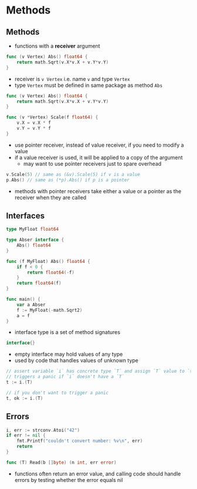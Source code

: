 # Methods

## Methods

- functions with a **receiver** argument

```go
func (v Vertex) Abs() float64 {
    return math.Sqrt(v.X*v.X + v.Y*v.Y)
}
```

- receiver is `v Vertex` i.e. name `v` and type `Vertex`
- type `Vertex` must be defined in same package as method `Abs`

```go
func (v Vertex) Abs() float64 {
    return math.Sqrt(v.X*v.X + v.Y*v.Y)
}

func (v *Vertex) Scale(f float64) {
    v.X = v.X * f
    v.Y = v.Y * f
}
```

- use pointer receiver, instead of value receiver, if you need to modify a value
- if a value receiver is used, it will be applied to a copy of the argument
    - may want to use pointer receivers just to spare overhead

```go
v.Scale(5) // same as (&v).Scale(5) if v is a value
p.Abs() // same as (*p).Abs() if p is a pointer
```
- methods with pointer receivers take either a value or a pointer as the receiver when they are called

## Interfaces

```go
type MyFloat float64

type Abser interface {
    Abs() float64
}

func (f MyFloat) Abs() float64 {
    if f < 0 {
        return float64(-f)
    }
    return float64(f)
}

func main() {
    var a Abser
    f := MyFloat(-math.Sqrt2)
    a = f
}
```

- interface type is a set of method signatures

```go
interface{}
```

- empty interface may hold values of any type
- used by code that handles values of unknown type

```go
// assert variable `i` has concrete type `T` and assign `T` value to `t`
// triggers a panic if `i` doesn't have a `T`
t := i.(T)

// if you don't want to trigger a panic
t, ok := i.(T)
```

## Errors

```go
i, err := strconv.Atoi("42")
if err != nil {
    fmt.Printf("couldn't convert number: %v\n", err)
    return
}

func (T) Read(b []byte) (n int, err error)
```

- functions often return an error value, and calling code should handle errors by testing whether the error equals nil
